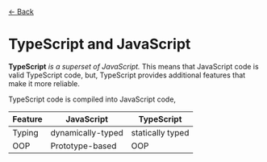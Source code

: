 [&larr; Back](./README.md)

# TypeScript and JavaScript

**TypeScript** _is a superset of JavaScript._ This means that JavaScript code is valid TypeScript code, but, TypeScript provides additional features that make it more reliable.

TypeScript code is compiled into JavaScript code,

| Feature | JavaScript        | TypeScript       |
| ------- | ----------------- | ---------------- |
| Typing  | dynamically-typed | statically typed |
| OOP     | Prototype-based   | OOP              |

<br>
